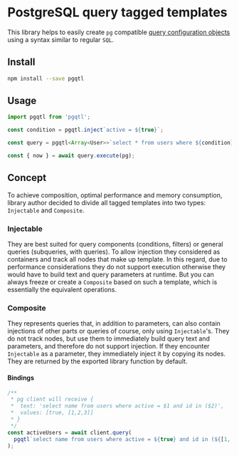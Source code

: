 # PostgreSQL query tagged templates

This library helps to easily create `pg` compatible [query configuration objects](https://node-postgres.com/features/queries#query-config-object) using a syntax similar to regular `SQL`.

## Install

```bash
npm install --save pgqtl
```

## Usage

```ts
import pgqtl from 'pgqtl';

const condition = pgqtl.inject`active = ${true}`;

const query = pgqtl<Array<User>>`select * from users where ${condition}`;

const { now } = await query.execute(pg);
```

## Concept

To achieve composition, optimal performance and memory consumption, library author decided to divide all tagged templates into two types: `Injectable` and `Composite`.

### Injectable

They are best suited for query components (conditions, filters) or general queries (subqueries, with queries).
To allow injection they considered as containers and track all nodes that make up template.
In this regard, due to performance considerations they do not support execution otherwise they would have to build text and query parameters at runtime.
But you can always freeze or create a `Composite` based on such a template, which is essentially the equivalent operations.

### Composite

They represents queries that, in addition to parameters, can also contain injections of other parts or queries of course, only using `Injectable`'s.
They do not track nodes, but use them to immediately build query text and parameters, and therefore do not support injection.
If they encounter `Injectable` as a parameter, they immediately inject it by copying its nodes.
They are returned by the exported library function by default.

#### Bindings

```js
/**
 * pg client will receive {
 *  text: 'select name from users where active = $1 and id in ($2)',
 *  values: [true, [1,2,3]]
 * }
 */
const activeUsers = await client.query(
  pgqtl`select name from users where active = ${true} and id in (${[1, 2, 3]})`,
);
```
